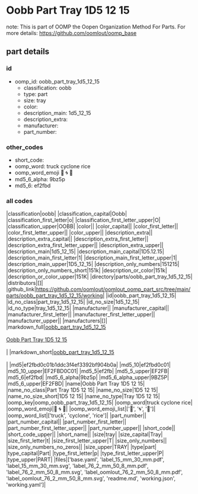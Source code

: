 # Oobb Part Tray 1D5 12 15  

note: This is part of OOMP the Oopen Organization Method For Parts. For more details: https://github.com/oomlout/oomp_base

##  part details





### id
* oomp_id: oobb_part_tray_1d5_12_15
  * classification: oobb
  * type: part
  * size: tray
  * color: 
  * description_main: 1d5_12_15
  * description_extra: 
  * manufacturer: 
  * part_number: 

### other_codes
* short_code: 
* oomp_word: truck cyclone rice
* oomp_word_emoji :truck: :cyclone: :rice:
* md5_6_alpha: 9bz5p
* md5_6: ef2fbd

### all codes 
|classification|oobb|
|classification_capital|Oobb|
|classification_first_letter|o|
|classification_first_letter_upper|O|
|classification_upper|OOBB|
|color||
|color_capital||
|color_first_letter||
|color_first_letter_upper||
|color_upper||
|description_extra||
|description_extra_capital||
|description_extra_first_letter||
|description_extra_first_letter_upper||
|description_extra_upper||
|description_main|1d5_12_15|
|description_main_capital|1D5.12.15|
|description_main_first_letter|1|
|description_main_first_letter_upper|1|
|description_main_upper|1D5_12_15|
|description_only_numbers|151215|
|description_only_numbers_short|151k|
|description_or_color|151k|
|description_or_color_upper|151K|
|directory|parts/oobb_part_tray_1d5_12_15|
|distributors|[]|
|github_link|https://github.com/oomlout/oomlout_oomp_part_src/tree/main/parts/oobb_part_tray_1d5_12_15/working|
|id|oobb_part_tray_1d5_12_15|
|id_no_class|part_tray_1d5_12_15|
|id_no_size|1d5_12_15|
|id_no_type|tray_1d5_12_15|
|manufacturer||
|manufacturer_capital||
|manufacturer_first_letter||
|manufacturer_first_letter_upper||
|manufacturer_upper||
|manufacturers|[]|
|markdown_full|[oobb_part_tray_1d5_12_15](https://github.com/oomlout/oomlout_oomp_part_src/tree/main/parts/oobb_part_tray_1d5_12_15/working)<br>[](https://github.com/oomlout/oomlout_oomp_part_src/tree/main/parts/oobb_part_tray_1d5_12_15/working)<br>[Oobb Part Tray 1D5 12 15](https://github.com/oomlout/oomlout_oomp_part_src/tree/main/parts/oobb_part_tray_1d5_12_15/working)<br><br>|
|markdown_short|[oobb_part_tray_1d5_12_15](https://github.com/oomlout/oomlout_oomp_part_src/tree/main/parts/oobb_part_tray_1d5_12_15/working)<br><br>|
|md5|ef2fbd0c01b1ddc3f4ef3392bf904b0a|
|md5_10|ef2fbd0c01|
|md5_10_upper|EF2FBD0C01|
|md5_5|ef2fb|
|md5_5_upper|EF2FB|
|md5_6|ef2fbd|
|md5_6_alpha|9bz5p|
|md5_6_alpha_upper|9BZ5P|
|md5_6_upper|EF2FBD|
|name|Oobb Part Tray 1D5 12 15|
|name_no_class|Part Tray 1D5 12 15|
|name_no_size|1D5 12 15|
|name_no_size_short|1D5 12 15|
|name_no_type|Tray 1D5 12 15|
|oomp_key|oomp_oobb_part_tray_1d5_12_15|
|oomp_word|truck cyclone rice|
|oomp_word_emoji|:truck: :cyclone: :rice:|
|oomp_word_emoji_list|[':truck:', ':cyclone:', ':rice:']|
|oomp_word_list|['truck', 'cyclone', 'rice']|
|part_number||
|part_number_capital||
|part_number_first_letter||
|part_number_first_letter_upper||
|part_number_upper||
|short_code||
|short_code_upper||
|short_name||
|size|tray|
|size_capital|Tray|
|size_first_letter|t|
|size_first_letter_upper|T|
|size_only_numbers||
|size_only_numbers_no_zeros||
|size_upper|TRAY|
|type|part|
|type_capital|Part|
|type_first_letter|p|
|type_first_letter_upper|P|
|type_upper|PART|
|files|['base.yaml', 'label_15_mm_30_mm.pdf', 'label_15_mm_30_mm.svg', 'label_76_2_mm_50_8_mm.pdf', 'label_76_2_mm_50_8_mm.svg', 'label_oomlout_76_2_mm_50_8_mm.pdf', 'label_oomlout_76_2_mm_50_8_mm.svg', 'readme.md', 'working.json', 'working.yaml']|
